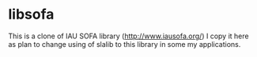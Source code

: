 # libsofa
This is a clone of IAU SOFA library (http://www.iausofa.org/)
I copy it here as plan to change using of slalib to this library in some my applications.
